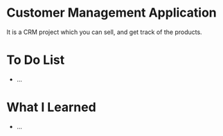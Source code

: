 # Customer Management Application
It is a CRM  project which you can sell, and get track of the products.

# To Do List
* ...

# What I Learned

* ...

